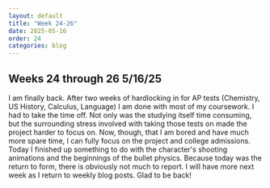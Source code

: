 ```yaml
---
layout: default
title: "Week 24-26"
date: 2025-05-16
order: 24
categories: blog
---
```


## Weeks 24 through 26 5/16/25
I am finally back. After two weeks of hardlocking in for AP tests (Chemistry, US History, Calculus, Language) I am done with most of my coursework. I had to take the time off. Not only was the studying itself time consuming, but the surrounding stress involved with taking those tests on made the project harder to focus on. Now, though, that I am bored and have much more spare time, I can fully focus on the project and college admissions. Today I finished up something to do with the character's shooting animations and the beginnings of the bullet physics. Because today was the return to form, there is obviously not much to report. I will have more next week as I return to weekly blog posts. Glad to be back!
